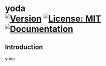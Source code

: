 yoda <br/> <a target="_blank" href="http://semver.org">![Version][Version.Badge]</a> <a target="_blank" href="https://opensource.org/licenses/MIT">![License: MIT][MIT.License]</a> <a target="_blank" href="https://MeteoSwiss-APN.github.io/mchbuild">![Documentation][Documentation.Badge]</a>
====

## Introduction

yoda

[MIT.License]: https://img.shields.io/badge/License-MIT-blue.svg
[Version.Badge]: https://badge.fury.io/gh/MeteoSwiss-APN%2Fdawn.svg
[TravisCI.Badge]: https://travis-ci.org/MeteoSwiss-APN/dawn.svg?branch=master
[Documentation.Badge]: https://img.shields.io/badge/documentation-link-blue.svg


